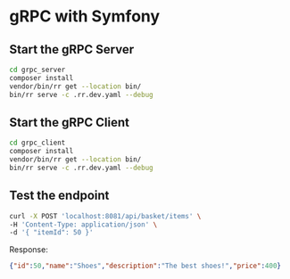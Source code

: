 # gRPC with Symfony

## Start the gRPC Server

```bash
cd grpc_server
composer install
vendor/bin/rr get --location bin/
bin/rr serve -c .rr.dev.yaml --debug
```

## Start the gRPC Client

```bash
cd grpc_client
composer install
vendor/bin/rr get --location bin/
bin/rr serve -c .rr.dev.yaml --debug
```

## Test the endpoint
```bash
curl -X POST 'localhost:8081/api/basket/items' \
-H 'Content-Type: application/json' \
-d '{ "itemId": 50 }'
```

Response:
```json
{"id":50,"name":"Shoes","description":"The best shoes!","price":400}
```
